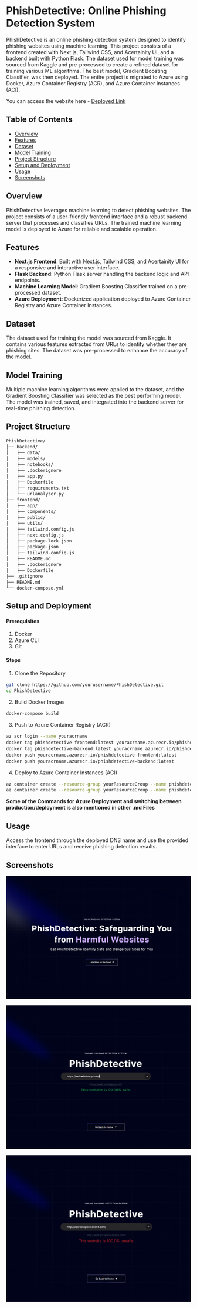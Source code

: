 # PhishDetective: Online Phishing Detection System

PhishDetective is an online phishing detection system designed to identify phishing websites using machine learning. This project consists of a frontend created with Next.js, Tailwind CSS, and Acertainity UI, and a backend built with Python Flask. The dataset used for model training was sourced from Kaggle and pre-processed to create a refined dataset for training various ML algorithms. The best model, Gradient Boosting Classifier, was then deployed. The entire project is migrated to Azure using Docker, Azure Container Registry (ACR), and Azure Container Instances (ACI).

You can access the website here - [Deployed Link](http://phishdetective.centralindia.azurecontainer.io:3000/)

## Table of Contents

- [Overview](#overview)
- [Features](#features)
- [Dataset](#dataset)
- [Model Training](#model-training)
- [Project Structure](#project-structure)
- [Setup and Deployment](#setup-and-deployment)
- [Usage](#usage)
- [Screenshots](#screenshots)


## Overview

PhishDetective leverages machine learning to detect phishing websites. The project consists of a user-friendly frontend interface and a robust backend server that processes and classifies URLs. The trained machine learning model is deployed to Azure for reliable and scalable operation.

## Features

- **Next.js Frontend**: Built with Next.js, Tailwind CSS, and Acertainity UI for a responsive and interactive user interface.
- **Flask Backend**: Python Flask server handling the backend logic and API endpoints.
- **Machine Learning Model**: Gradient Boosting Classifier trained on a pre-processed dataset.
- **Azure Deployment**: Dockerized application deployed to Azure Container Registry and Azure Container Instances.

## Dataset

The dataset used for training the model was sourced from Kaggle. It contains various features extracted from URLs to identify whether they are phishing sites. The dataset was pre-processed to enhance the accuracy of the model.

## Model Training

Multiple machine learning algorithms were applied to the dataset, and the Gradient Boosting Classifier was selected as the best performing model. The model was trained, saved, and integrated into the backend server for real-time phishing detection.

## Project Structure

```plaintext
PhishDetective/
├── backend/
│   ├── data/
│   ├── models/
│   ├── notebooks/
│   ├── .dockerignore 
│   ├── app.py
│   ├── Dockerfile
│   ├── requirements.txt
│   └── urlanalyzer.py
├── frontend/
│   ├── app/
│   ├── components/
│   ├── public/
│   ├── utils/
│   ├── tailwind.config.js
│   ├── next.config.js
│   ├── package-lock.json
│   ├── package.json
│   ├── tailwind.config.js
│   ├── README.md
│   ├── .dockerignore
│   ├── Dockerfile
├── .gitignore
├── README.md
└── docker-compose.yml
```

## Setup and Deployment
#### Prerequisites
1. Docker
2. Azure CLI
3. Git


#### Steps
1. Clone the Repository

```bash
git clone https://github.com/yourusername/PhishDetective.git
cd PhishDetective
```

2. Build Docker Images
```bash
docker-compose build
```

3. Push to Azure Container Registry (ACR)
```bash
az acr login --name youracrname
docker tag phishdetective-frontend:latest youracrname.azurecr.io/phishdetective-frontend:latest
docker tag phishdetective-backend:latest youracrname.azurecr.io/phishdetective-backend:latest
docker push youracrname.azurecr.io/phishdetective-frontend:latest
docker push youracrname.azurecr.io/phishdetective-backend:latest
```
4. Deploy to Azure Container Instances (ACI)
```bash
az container create --resource-group yourResourceGroup --name phishdetective-frontend --image youracrname.azurecr.io/phishdetective-frontend:latest --dns-name-label phishdetective-frontend --ports 80
az container create --resource-group yourResourceGroup --name phishdetective-backend --image youracrname.azurecr.io/phishdetective-backend:latest --dns-name-label phishdetective-backend --ports 5000
```

**Some of the Commands for Azure Deployment and switching between production/deployment is also mentioned in other .md Files**

## Usage
Access the frontend through the deployed DNS name and use the provided interface to enter URLs and receive phishing detection results.


## Screenshots

![Home Page](/images/homepage.png)

![Safe](/images/safe.png)

![Unsafe](/images/unsafe.png)

